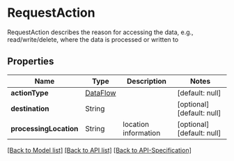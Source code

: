 # RequestAction
RequestAction describes the reason for accessing the data, e.g., read/write/delete, where the data is processed or written to
## Properties
Name | Type | Description | Notes
------------ | ------------- | ------------- | -------------
**actionType** | [DataFlow](../Models/DataFlow.md) |  | [default: null]
**destination** | String |  | [optional] [default: null]
**processingLocation** | String | location information | [optional] [default: null]

[[Back to Model list]](../README.md#documentation-for-models) [[Back to API list]](../README.md#documentation-for-api-endpoints) [[Back to API-Specification]](../README.md)

